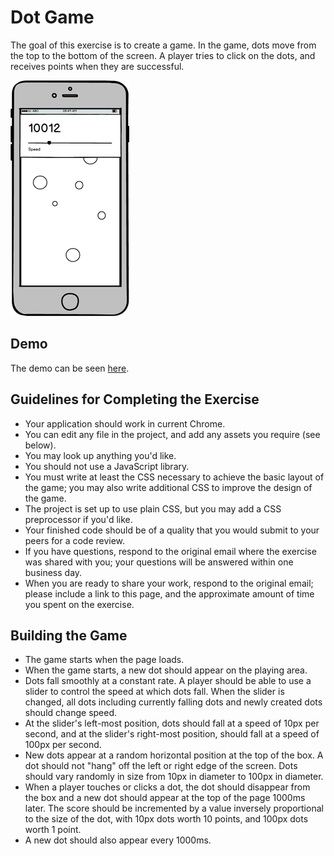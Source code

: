 # Dot Game
The goal of this exercise is to create a game. In the game, dots move from the top to the bottom of the screen. A player tries to click on the dots, and receives points when they are successful.

![Image](image.png)

## Demo
The demo can be seen [here](https://jsfiddle.net/tkspgm/d45p37u8/).

## Guidelines for Completing the Exercise
- Your application should work in current Chrome.
- You can edit any file in the project, and add any assets you require (see below).
- You may look up anything you'd like.
- You should not use a JavaScript library.
- You must write at least the CSS necessary to achieve the basic layout of the game; you may also write additional CSS to improve the design of the game.
- The project is set up to use plain CSS, but you may add a CSS preprocessor if you'd like.
- Your finished code should be of a quality that you would submit to your peers for a code review.
- If you have questions, respond to the original email where the exercise was shared with you; your questions will be answered within one business day.
- When you are ready to share your work, respond to the original email; please include a link to this page, and the approximate amount of time you spent on the exercise.

## Building the Game
- The game starts when the page loads.
- When the game starts, a new dot should appear on the playing area.
- Dots fall smoothly at a constant rate. A player should be able to use a slider to control the speed at which dots fall. When the slider is changed, all dots including currently falling dots and newly created dots should change speed.
- At the slider's left-most position, dots should fall at a speed of 10px per second, and at the slider's right-most position, should fall at a speed of 100px per second.
- New dots appear at a random horizontal position at the top of the box. A dot should not "hang" off the left or right edge of the screen. Dots should vary randomly in size from 10px in diameter to 100px in diameter.
- When a player touches or clicks a dot, the dot should disappear from the box and a new dot should appear at the top of the page 1000ms later. The score should be incremented by a value inversely proportional to the size of the dot, with 10px dots worth 10 points, and 100px dots worth 1 point.
- A new dot should also appear every 1000ms.

